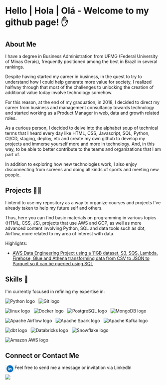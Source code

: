 ﻿# Hello | Hola | Olá - Welcome to my github page! ✋

## About Me 
I have a degree in Business Administration from UFMG (Federal University of Minas Gerais), frequently positioned among the best in Brazil in several rankings. 

Despite having started my career in business, in the quest to try to understand how I could help generate more value for society, I realized halfway through that most of the challenges to unlocking the creation of additional value today involve technology somehow.

For this reason, at the end of my graduation, in 2018, I decided to direct my career from business and management consultancy towards technology and started working as a Product Manager in web, data and growth related roles. 

As a curious person, I decided to delve into the alphabet soup of technical terms that I heard every day like HTML, CSS, Javascript, SQL, Python, CI/CD, staging, deploy, etc and create my own github to develop my projects and immerse yourself more and more in technology. And, in this way, to be able to better contribute to the teams and organizations that I am part of.

In addition to exploring how new technologies work, I also enjoy disconnecting from screens and doing all kinds of sports and meeting new people.


## Projects 👨‍💻
I intend to use my repository as a way to organize courses and projects I've already taken to help my future self and others.

Thus, here you can find basic materials on programming in various topics (HTML, CSS, JS), projects that use AWS and GCP, as well as more advanced content involving Python, SQL and data tools such as dbt, Airflow, more related to my area of interest with data.

Highlights:
- [AWS Data Engineering Project using a 11GB dataset, S3, SQS, Lambda, Firehose, Glue and Athena transforming data from CSV to JSON to Parquet so it can be queried using SQL](https://github.com/mcanabrava/data-engineering-aws-mba-fiap)

## Skills 🔎
I'm currently focused in refining my expertise in: 

<img src="https://img.shields.io/badge/Python-282C34?logo=python" alt="Python logo" title="Python" height="25" /> &nbsp;
<img src="https://img.shields.io/badge/Git-282C34?logo=git" alt="Git logo" title="Git" height="25" /> &nbsp;

<img src="https://img.shields.io/badge/linux-282C34?logo=linux" alt="linux logo" title="linux" height="25" /> &nbsp;
<img src="https://img.shields.io/badge/Docker-282C34?logo=docker" alt="Docker logo" title="Docker" height="25" /> &nbsp;
<img src="https://img.shields.io/badge/SQL-282C34?logo=PostgreSQL" alt="PostgreSQL logo" title="PostgreSQL" height="25" /> &nbsp;
<img src="https://img.shields.io/badge/NoSQL-282C34?logo=MongoDB" alt="MongoDB logo" title="MongoDB" height="25" /> &nbsp;

<img src="https://img.shields.io/badge/Apache Airflow-282C34?logo=Apache Airflow&logoColor=F7DF1E" alt="Apache Airflow logo" title="Apache Airflow" height="25" /> &nbsp;
<img src="https://img.shields.io/badge/Apache Spark-282C34?logo=Apache Spark&logoColor=fc4e03" alt="Apache Spark logo" title="Apache Spark" height="25" /> &nbsp;
<img src="https://img.shields.io/badge/Kafka-282C34?logo=Apache Kafka&logoColor=050005" alt="Apache Kafka logo" title="Apache Kafka" height="25" /> &nbsp;

<img src="https://img.shields.io/badge/dbt-282C34?logo=dbt" alt="dbt logo" title="dbt logo" height="25" /> &nbsp;
<img src="https://img.shields.io/badge/Databricks-282C34?logo=Databricks" alt="Databricks logo" title="Databricks" height="25" /> &nbsp;
<img src="https://img.shields.io/badge/Snowflake-282C34?logo=Snowflake" alt="Snowflake logo" title="Snowflake logo" height="25" /> &nbsp;

<img src="https://img.shields.io/badge/AWS-282C34?logo=Amazon AWS&logoColor=fc4e03" alt="Amazon AWS logo" title="Amazon AWS" height="25" /> &nbsp;



## Connect or Contact Me
Feel free to send me a message or invitation via LinkedIn <a href="https://www.linkedin.com/in/marcelo-canabrava-de-andrade-959165b2/">
    <img align="left" alt="Marcelo's LinkedIn" width="30px" src="https://raw.githubusercontent.com/PHTF92/PHTF92/master/images/linkedIn.png" />
  </a>

![](https://komarev.com/ghpvc/?username=mcanabrava&color=green)
